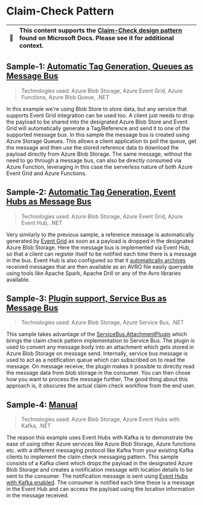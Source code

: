 # Claim-Check Pattern

| :notebook: | This content supports the [Claim-Check design pattern](https://docs.microsoft.com/azure/architecture/patterns/claim-check) found on Microsoft Docs. Please see it for additional context. |
|-----------|:--------------------------|

## Sample-1: [Automatic Tag Generation, Queues as Message Bus](./code-samples/sample-1/)

> Technologies used: Azure Blob Storage, Azure Event Grid, Azure Functions, Azure Blob Queue, .NET

In this example we're using Blob Store to store data, but any service that supports Event Grid integration can be used too. A client just needs to drop the payload to be shared into the designated Azure Blob Store and Event Grid will automatically generate a Tag/Reference and send it to one of the supported message bus. In this sample the message bus is created using Azure Storage Queues. This allows a client application to poll the queue, get the message and then use the stored reference data to download the payload directly from Azure Blob Storage.
The same message, without the need to go through a message bus, can also be directly consumed via Azure Function, leveraging in this case the serverless nature of both Azure Event Grid and Azure Functions.

## Sample-2: [Automatic Tag Generation, Event Hubs as Message Bus](./code-samples/sample-2/)

> Technologies used: Azure Blob Storage, Azure Event Grid, Azure Event Hub, .NET

Very similarly to the previous sample, a reference message is automatically generated by [Event Grid](https://azure.microsoft.com/services/event-grid/) as soon as a payload is dropped in the designated Azure Blob Storage. Here the message bus is implemented via Event Hub, so that a client can register itself to be notified each time there is a message in the bus.
Event Hub is also configured so that it [automatically archives](https://docs.microsoft.com/azure/event-hubs/event-hubs-capture-overview) received messages that are then available as an AVRO file easily queryable using tools like Apache Spark, Apache Drill or any of the Avro libraries available.

## Sample-3: [Plugin support, Service Bus as Message Bus](./code-samples/sample-3/)

> Technologies used: Azure Blob Storage, Azure Service Bus, .NET

This sample takes advantage of the [ServiceBus.AttachmentPlugin](https://www.nuget.org/packages/ServiceBus.AttachmentPlugin) which brings the claim check pattern implementation to Service Bus. The plugin is used to convert any message body into an attachment which gets stored in Azure Blob Storage on message send. Internally, service bus message is used to act as a notification queue which can subscribed on to read the message. On message receive, the plugin makes it possible to directly read the message data from blob storage in the consumer. You can then chose how you want to process the message further. The good thing about this approach is, it obscures the actual claim check workflow from the end user.

## Sample-4: [Manual](./code-samples/sample-4/)

> Technologies used: Azure Blob Storage, Azure Event Hubs with Kafka, .NET

The reason this example uses Event Hubs with Kafka is to demonstrate the ease of using other Azure services like Azure Blob Storage, Azure functions etc. with a different messaging protocol like Kafka from your existing Kafka clients to implement the claim check messaging pattern. This sample consists of a Kafka client which drops the payload in the designated Azure Blob Storage and creates a notification message with location details to be sent to the consumer. The notification message is sent using [Event Hubs with Kafka enabled](https://docs.microsoft.com/en-us/azure/event-hubs/event-hubs-create-kafka-enabled). The consumer is notified each time these is a message in the Event Hub and can access the payload using the location information in the message received.
